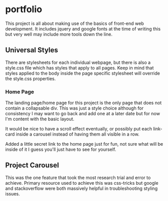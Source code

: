 # portfolio

This project is all about making use of the basics of front-end web development. It includes jquery and google fonts at the time of writing this but very well may include more tools down the line.

## Universal Styles

There are stylesheets for each individual webpage, but there is also a style.css file which has styles that apply to all pages. Keep in mind that styles applied to the body inside the page specific stylesheet will override the style.css properties.

### Home Page

The landing page/home page for this project is the only page that does not contain a collapsable div. This was just a style choice although for consistency I may want to go back and add one at a later date but for now I'm content with the basic layout.

It would be nice to have a scroll effect eventually, or possibly put each link-card inside a carousel instead of having them all visible in a row.

Added a little secret link to the home page just for fun, not sure what will be inside of it I guess you'll just have to see for yourself.

## Project Carousel

This was the one feature that took the most research trial and error to achieve. Primary resource used to achieve this was css-tricks but google and stackoverflow were both massively helpful in troubleshooting styling issues.
